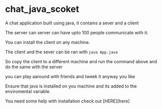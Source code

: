 # chat_java_scoket

A chat application built using java, it contains a sever and a client

The server can server can have upto 100 people communicate with it.

You can install the client on any machine.

The client and the sever can be ran with  ```java App.java```

So copy the client to a different machine and run the command above 
and do the same with the server 

you can play aaround with friends and tweek it anyway you like 

Ensure that java is installed on you machine and its added to the enviromental 
variable.

You need some help with installation check out [HERE][here]

[winter-info]: https://docs.oracle.com/en/java/javase/11/install/installation-jdk-microsoft-windows-platforms.html#GUID-A7E27B90-A28D-4237-9383-A58B416071CA


